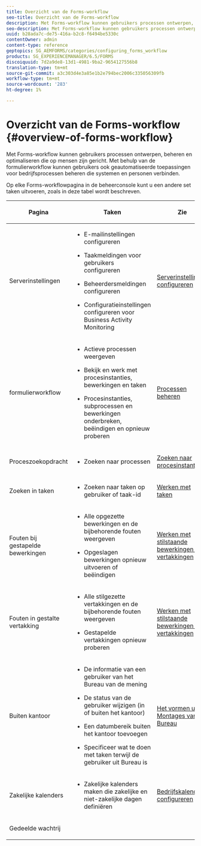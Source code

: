 ```yaml
---
title: Overzicht van de Forms-workflow
seo-title: Overzicht van de Forms-workflow
description: Met Forms-workflow kunnen gebruikers processen ontwerpen, beheren en optimaliseren die op mensen zijn gericht. Met behulp van de formulierworkflow kunnen gebruikers ook geautomatiseerde toepassingen voor bedrijfsprocessen beheren die systemen en personen verbinden.
seo-description: Met Forms-workflow kunnen gebruikers processen ontwerpen, beheren en optimaliseren die op mensen zijn gericht. Met behulp van de formulierworkflow kunnen gebruikers ook geautomatiseerde toepassingen voor bedrijfsprocessen beheren die systemen en personen verbinden.
uuid: b28ada7c-de75-416a-b2c8-f6494be5330c
contentOwner: admin
content-type: reference
geptopics: SG_AEMFORMS/categories/configuring_forms_workflow
products: SG_EXPERIENCEMANAGER/6.5/FORMS
discoiquuid: 7d2a9de8-13d1-4981-9ba2-9654127556b8
translation-type: tm+mt
source-git-commit: a3c303d4e3a85e1b2e794bec2006c335056309fb
workflow-type: tm+mt
source-wordcount: '283'
ht-degree: 1%

---
```



# Overzicht van de Forms-workflow {#overview-of-forms-workflow}

Met Forms-workflow kunnen gebruikers processen ontwerpen, beheren en optimaliseren die op mensen zijn gericht. Met behulp van de formulierworkflow kunnen gebruikers ook geautomatiseerde toepassingen voor bedrijfsprocessen beheren die systemen en personen verbinden.

Op elke Forms-workflowpagina in de beheerconsole kunt u een andere set taken uitvoeren, zoals in deze tabel wordt beschreven.

<table>
 <thead>
  <tr>
   <th><p>Pagina</p></th>
   <th><p>Taken</p></th>
   <th><p>Zie</p></th>
  </tr>
 </thead>
 <tbody>
  <tr>
   <td><p>Serverinstellingen</p></td>
   <td>
    <ul>
     <li><p>E-mailinstellingen configureren</p></li>
     <li><p>Taakmeldingen voor gebruikers configureren</p></li>
     <li><p>Beheerdersmeldingen configureren</p></li>
     <li><p>Configuratieinstellingen configureren voor Business Activity Monitoring </p></li>
    </ul></td>
   <td><p><a href="/help/forms/using/admin-help/configuring-server-settings.md#configuring-server-settings">Serverinstellingen configureren</a></p></td>
  </tr>
  <tr>
   <td><p>formulierworkflow</p></td>
   <td>
    <ul>
     <li><p>Actieve processen weergeven</p></li>
     <li><p>Bekijk en werk met procesinstanties, bewerkingen en taken</p></li>
     <li><p>Procesinstanties, subprocessen en bewerkingen onderbreken, beëindigen en opnieuw proberen</p></li>
    </ul></td>
   <td><p><a href="/help/forms/using/admin-help/processes.md#managing-processes">Processen beheren</a></p></td>
  </tr>
  <tr>
   <td><p>Proceszoekopdracht</p></td>
   <td>
    <ul>
     <li><p>Zoeken naar processen</p></li>
    </ul></td>
   <td><p><a href="/help/forms/using/admin-help/searching-process-instances.md#searching-for-process-instances">Zoeken naar procesinstanties</a></p></td>
  </tr>
  <tr>
   <td><p>Zoeken in taken</p></td>
   <td>
    <ul>
     <li><p>Zoeken naar taken op gebruiker of taak-id</p></li>
    </ul></td>
   <td><p><a href="/help/forms/using/admin-help/tasks.md#working-with-tasks">Werken met taken</a></p></td>
  </tr>
  <tr>
   <td><p>Fouten bij gestapelde bewerkingen</p></td>
   <td>
    <ul>
     <li><p>Alle opgezette bewerkingen en de bijbehorende fouten weergeven</p></li>
     <li><p>Opgeslagen bewerkingen opnieuw uitvoeren of beëindigen</p></li>
    </ul></td>
   <td><p><a href="/help/forms/using/admin-help/stalled-operations-branches.md#working-with-stalled-operations-and-branches">Werken met stilstaande bewerkingen en vertakkingen</a></p></td>
  </tr>
  <tr>
   <td><p>Fouten in gestalte vertakking</p></td>
   <td>
    <ul>
     <li><p>Alle stilgezette vertakkingen en de bijbehorende fouten weergeven</p></li>
     <li><p>Gestapelde vertakkingen opnieuw proberen</p></li>
    </ul></td>
   <td><p><a href="/help/forms/using/admin-help/stalled-operations-branches.md#working-with-stalled-operations-and-branches">Werken met stilstaande bewerkingen en vertakkingen</a></p></td>
  </tr>
  <tr>
   <td><p>Buiten kantoor</p></td>
   <td>
    <ul>
     <li><p>De informatie van een gebruiker van het Bureau van de mening</p></li>
     <li><p>De status van de gebruiker wijzigen (in of buiten het kantoor)</p></li>
     <li><p>Een datumbereik buiten het kantoor toevoegen </p></li>
     <li><p>Specificeer wat te doen met taken terwijl de gebruiker uit Bureau is</p></li>
    </ul></td>
   <td><p><a href="/help/forms/using/admin-help/configuring-out-office-settings.md#configuring-out-of-office-settings">Het vormen uit de Montages van het Bureau</a></p></td>
  </tr>
  <tr>
   <td><p>Zakelijke kalenders</p></td>
   <td>
    <ul>
     <li><p>Zakelijke kalenders maken die zakelijke en niet-zakelijke dagen definiëren</p></li>
    </ul></td>
   <td><p><a href="/help/forms/using/admin-help/configuring-business-calendars.md#configuring-business-calendars">Bedrijfskalenders configureren</a></p></td>
  </tr>
  <tr>
   <td><p>Gedeelde wachtrij</p></td>
   <td><p></p></td>
   <td><p></p></td>
  </tr>
 </tbody>
</table>

